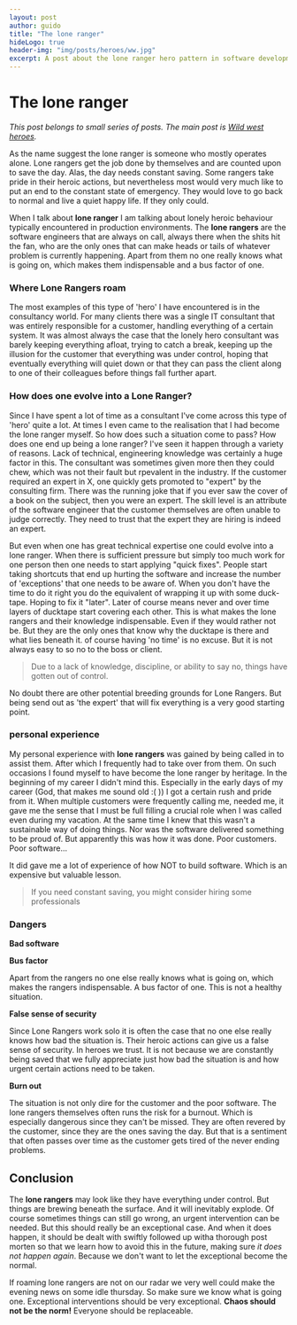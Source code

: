 ```yaml
---
layout: post
author: guido
title: "The lone ranger"
hideLogo: true
header-img: "img/posts/heroes/ww.jpg"
excerpt: A post about the lone ranger hero pattern in software development.
---
```

# The lone ranger

*This post belongs to small series of posts. The main post is [Wild west heroes](/20/05/2018/Heroes/).*
 
As the name suggest the lone ranger is someone who mostly operates alone. Lone rangers get the job done by themselves and are counted upon to save the day. Alas, the day needs constant saving. Some rangers take pride in their heroic actions, but nevertheless most would very much like to put an end to the constant state of emergency. They would love to go back to normal and live a quiet happy life. If they only could.

When I talk about **lone ranger** I am talking about lonely heroic behaviour typically encountered in production environments. The **lone rangers** are the software engineers that are always on call, always there when the shits hit the fan, who are the only ones that can make heads or tails of whatever problem is currently happening. Apart from them no one really knows what is going on, which makes them indispensable and a bus factor of one. 

### Where Lone Rangers roam

The most examples of this type of 'hero' I have encountered is in the consultancy world. For many clients there was a single IT consultant that was entirely responsible for a customer, handling everything of a certain system. It was almost always the case that the lonely hero consultant was barely keeping everything afloat, trying to catch a break, keeping up the illusion for the customer that everything was under control, hoping that eventually everything will quiet down or that they can pass the client along to one of their colleagues before things fall further apart. 


### How does one evolve into a Lone Ranger?

Since I have spent a lot of time as a consultant I've come across this type of 'hero' quite a lot. At times I even came to the realisation that I had become the lone ranger myself. So how does such a situation come to pass? How does one end up being a lone ranger? I've seen it happen through a variety of reasons. Lack of technical, engineering knowledge was certainly a huge factor in this. The consultant was sometimes given more then they could chew, which was not their fault but rpevalent in the industry. If the customer required an expert in X, one quickly gets promoted to "expert" by the consulting firm. There was the running joke that if you ever saw the cover of a book on the subject, then you were an expert. The skill level is an attribute of the software engineer that the customer themselves are often unable to judge correctly. They need to trust that the expert they are hiring is indeed an expert.

But even when one has great technical expertise one could evolve into a lone ranger. When there is sufficient pressure but simply too much work for one person then one needs to start applying "quick fixes". People start taking shortcuts that end up hurting the software and increase the number of 'exceptions' that one needs to be aware of. When you don't have the time to do it right you do the equivalent of wrapping it up with some duck-tape. Hoping to fix it "later". Later of course means never and over time layers of ducktape start covering each other. This is what makes the lone rangers and their knowledge indispensable. Even if they would rather not be. But they are the only ones that know why the ducktape is there and what lies beneath it. of course having 'no time' is no excuse. But it is not always easy to so no to the boss or client.

> Due to a lack of knowledge, discipline, or ability to say no, things have gotten out of control.

No doubt there are other potential breeding grounds for Lone Rangers. But being send out as 'the expert' that will fix everything is a very good starting point.
 
### personal experience
 
My personal experience with **lone rangers** was gained by being called in to assist them. After which I frequently had to take over from them. On such occasions I found myself to have become the lone ranger by heritage. In the beginning of my career I didn't mind this. Especially in the early days of my career (God, that makes me sound old :( )) I got a certain rush and pride from it. When multiple customers were frequently calling me, needed me, it gave me the sense that I must be full filling a crucial role when I was called even during my vacation. At the same time I knew that this wasn't a sustainable way of doing things. Nor was the software delivered something to be proud of. But apparently this was how it was done. Poor customers. Poor software...  

It did gave me a lot of experience of how NOT to build software. Which is an expensive but valuable lesson.

> If you need constant saving, you might consider hiring some professionals


### Dangers

**Bad software**

**Bus factor**

Apart from the rangers no one else really knows what is going on, which makes the rangers indispensable. A bus factor of one. This is not a healthy situation. 

**False sense of security**

Since Lone Rangers work solo it is often the case that no one else really knows how bad the situation is. Their heroic actions can give us a false sense of security. In heroes we trust. It is not because we are constantly being saved that we fully appreciate just how bad  the situation is and how urgent certain actions need to be taken. 

**Burn out**

The situation is not only dire for the customer and the poor software. The lone rangers themselves often runs the risk for a burnout. Which is especially dangerous since they can't be missed. They are often revered by the customer, since they are the ones saving the day. But that is a sentiment that often passes over time as the customer gets tired of the never ending problems.




## Conclusion

The **lone rangers** may look like they have everything under control. But things are brewing beneath the surface. And it will inevitably explode. Of course sometimes things can still go wrong, an urgent intervention can be needed. But this should really be an exceptional case. And when it does happen, it should be dealt with swiftly followed up witha thorough post morten so that we learn how to avoid this in the future, making sure _it does not happen again_. Because we don't want to let the exceptional become the normal.

 If roaming lone rangers are not on our radar we very well could make the evening news on some idle thursday. So make sure we know what is going one. Exceptional interventions should be very exceptional. **Chaos should not be the norm!** Everyone should be replaceable.




